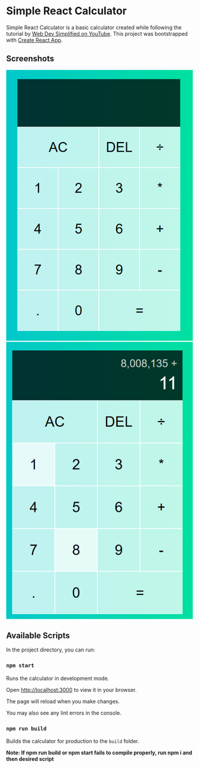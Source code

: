 # Simple React Calculator
Simple React Calculator is a basic calculator created while following the tutorial by [Web Dev Simplified on YouTube](https://www.youtube.com/watch?v=DgRrrOt0Vr8).
This project was bootstrapped with [Create React App](https://github.com/facebook/create-react-app).

## Screenshots
![Screenshot 1](/src/calc1.PNG) ![Screenshot 1](/src/calc2.PNG)


## Available Scripts
In the project directory, you can run:
### `npm start`

  

Runs the calculator in development mode.

Open [http://localhost:3000](http://localhost:3000) to view it in your browser.

  

The page will reload when you make changes.

You may also see any lint errors in the console.



### `npm run build`

  

Builds the calculator for production to the `build` folder.


  

**Note: If npm run build or npm start fails to compile properly, run npm i and then desired script**
